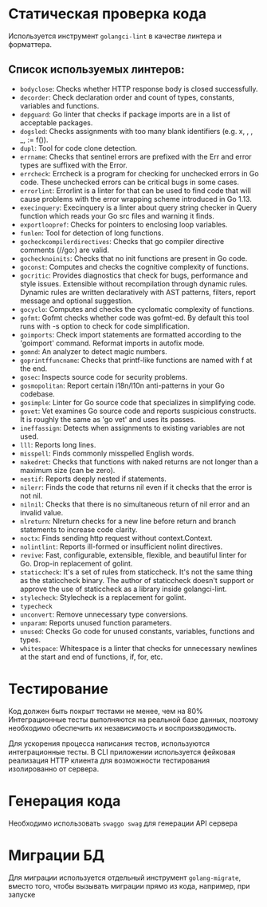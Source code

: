 # Статическая проверка кода
Используется инструмент `golangci-lint` в качестве линтера и форматтера.

## Список используемых линтеров:
- `bodyclose`: Checks whether HTTP response body is closed successfully.
- `decorder`: Check declaration order and count of types, constants, variables and functions.
- `depguard`: Go linter that checks if package imports are in a list of acceptable packages.
- `dogsled`: Checks assignments with too many blank identifiers (e.g. x, , , _, := f()).
- `dupl`: Tool for code clone detection.
- `errname`: Checks that sentinel errors are prefixed with the Err and error types are suffixed with the Error.
- `errcheck`: Errcheck is a program for checking for unchecked errors in Go code. These unchecked errors can be critical bugs in some cases.
- `errorlint`: Errorlint is a linter for that can be used to find code that will cause problems with the error wrapping scheme introduced in Go 1.13.
- `execinquery`: Execinquery is a linter about query string checker in Query function which reads your Go src files and warning it finds.
- `exportloopref`: Checks for pointers to enclosing loop variables.
- `funlen`: Tool for detection of long functions.
- `gocheckcompilerdirectives`: Checks that go compiler directive comments (//go:) are valid.
- `gochecknoinits`: Checks that no init functions are present in Go code.
- `goconst`: Computes and checks the cognitive complexity of functions.
- `gocritic`: Provides diagnostics that check for bugs, performance and style issues.
Extensible without recompilation through dynamic rules.
Dynamic rules are written declaratively with AST patterns, filters, report message and optional suggestion.
- `gocyclo`: Computes and checks the cyclomatic complexity of functions.
- `gofmt`: Gofmt checks whether code was gofmt-ed. By default this tool runs with -s option to check for code simplification.
- `goimports`: Check import statements are formatted according to the 'goimport' command. Reformat imports in autofix mode.
- `gomnd`: An analyzer to detect magic numbers.
- `goprintffuncname`: Checks that printf-like functions are named with f at the end.
- `gosec`: Inspects source code for security problems.
- `gosmopolitan`: Report certain i18n/l10n anti-patterns in your Go codebase.
- `gosimple`: Linter for Go source code that specializes in simplifying code.
- `govet`: Vet examines Go source code and reports suspicious constructs. It is roughly the same as 'go vet' and uses its passes.
- `ineffassign`: Detects when assignments to existing variables are not used.
- `lll`: Reports long lines.
- `misspell`: Finds commonly misspelled English words.
- `nakedret`: Checks that functions with naked returns are not longer than a maximum size (can be zero).
- `nestif`: Reports deeply nested if statements.
- `nilerr`: Finds the code that returns nil even if it checks that the error is not nil.
- `nilnil`: Checks that there is no simultaneous return of nil error and an invalid value.
- `nlreturn`: Nlreturn checks for a new line before return and branch statements to increase code clarity.
- `noctx`: Finds sending http request without context.Context.
- `nolintlint`: Reports ill-formed or insufficient nolint directives.
- `revive`: Fast, configurable, extensible, flexible, and beautiful linter for Go. Drop-in replacement of golint.
- `staticcheck`: It's a set of rules from staticcheck. It's not the same thing as the staticcheck binary. The author of staticcheck doesn't support or approve the use of staticcheck as a library inside golangci-lint.
- `stylecheck`: Stylecheck is a replacement for golint.
- `typecheck`
- `unconvert`: Remove unnecessary type conversions.
- `unparam`: Reports unused function parameters.
- `unused`: Checks Go code for unused constants, variables, functions and types.
- `whitespace`: Whitespace is a linter that checks for unnecessary newlines at the start and end of functions, if, for, etc.

# Тестирование
Код должен быть покрыт тестами не менее, чем на 80%
Интеграционные тесты выполняются на реальной базе данных, поэтому необходимо обеспечить их независимость и воспроизводимость.

Для ускорения процесса написания тестов, используются интеграционные тесты.
В CLI приложении используется фейковая реализация HTTP клиента для возможности тестирования изолированно от сервера.

# Генерация кода
Необходимо использовать `swaggo swag` для генерации API сервера

# Миграции БД
Для миграции используется отдельный инструмент `golang-migrate`, вместо того, чтобы вызывать миграции прямо из кода, например, при запуске

